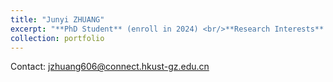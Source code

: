 ```yaml
---
title: "Junyi ZHUANG"
excerpt: "**PhD Student** (enroll in 2024) <br/>**Research Interests**: <br/>(1) Groundwater-surface water interactions <br/>(2) N cycling process in hyporheic zone <br/>(3) Groundwater biogeochemical process <br/><img src='/images/junyi.png' style='max-height: 400px; width: auto;'>"
collection: portfolio
---
```


Contact: jzhuang606@connect.hkust-gz.edu.cn
